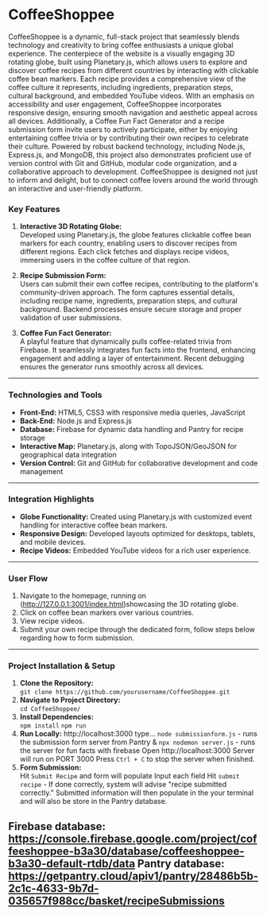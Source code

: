 # CoffeeShoppee

CoffeeShoppee is a dynamic, full-stack project that seamlessly blends technology and creativity to bring coffee enthusiasts a unique global experience. The centerpiece of the website is a visually engaging 3D rotating globe, built using Planetary.js, which allows users to explore and discover coffee recipes from different countries by interacting with clickable coffee bean markers. Each recipe provides a comprehensive view of the coffee culture it represents, including ingredients, preparation steps, cultural background, and embedded YouTube videos. With an emphasis on accessibility and user engagement, CoffeeShoppee incorporates responsive design, ensuring smooth navigation and aesthetic appeal across all devices. Additionally, a Coffee Fun Fact Generator and a recipe submission form invite users to actively participate, either by enjoying entertaining coffee trivia or by contributing their own recipes to celebrate their culture. Powered by robust backend technology, including Node.js, Express.js, and MongoDB, this project also demonstrates proficient use of version control with Git and GitHub, modular code organization, and a collaborative approach to development. CoffeeShoppee is designed not just to inform and delight, but to connect coffee lovers around the world through an interactive and user-friendly platform.

### Key Features
1. **Interactive 3D Rotating Globe:**  
   Developed using Planetary.js, the globe features clickable coffee bean markers for each country, enabling users to discover recipes from different regions. Each click fetches and displays recipe videos, immersing users in the coffee culture of that region.

2. **Recipe Submission Form:**  
   Users can submit their own coffee recipes, contributing to the platform's community-driven approach. The form captures essential details, including recipe name, ingredients, preparation steps, and cultural background. Backend processes ensure secure storage and proper validation of user submissions.

3. **Coffee Fun Fact Generator:**  
   A playful feature that dynamically pulls coffee-related trivia from Firebase. It seamlessly integrates fun facts into the frontend, enhancing engagement and adding a layer of entertainment. Recent debugging ensures the generator runs smoothly across all devices.

---

### Technologies and Tools
- **Front-End:** HTML5, CSS3 with responsive media queries, JavaScript  
- **Back-End:** Node.js and Express.js  
- **Database:** Firebase for dynamic data handling and Pantry for recipe storage  
- **Interactive Map:** Planetary.js, along with TopoJSON/GeoJSON for geographical data integration  
- **Version Control:** Git and GitHub for collaborative development and code management 

---

### Integration Highlights
- **Globe Functionality:** Created using Planetary.js with customized event handling for interactive coffee bean markers.  
- **Responsive Design:** Developed layouts optimized for desktops, tablets, and mobile devices.  
- **Recipe Videos:** Embedded YouTube videos for a rich user experience.

---

### User Flow

1. Navigate to the homepage, running on (http://127.0.0.1:3001/index.html)showcasing the 3D rotating globe.  
2. Click on coffee bean markers over various countries.  
3. View recipe videos.  
4. Submit your own recipe through the dedicated form, follow steps below regarding how to form submission.

---

### Project Installation & Setup
1. **Clone the Repository:**  
   `git clone https://github.com/yourusername/CoffeeShoppee.git`  
2. **Navigate to Project Directory:**  
   `cd CoffeeShoppee/`  
3. **Install Dependencies:**  
   `npm install`
   `npm run`
4. **Run Locally:**
   http://localhost:3000
   type...
   `node submissionform.js` - runs the submission form server from Pantry
             & 
   `npx nodemon server.js` - runs the server for fun facts with firebase
   Open http://localhost:3000
   Server will run on PORT 3000
   Press `Ctrl + C` to stop the server when finished.
5. **Form Submission:**  
   Hit `Submit Recipe` and form will populate
   Input each field
   Hit `submit recipe` - If done correctly, system will advise "recipe submitted correctly."
   Submitted information will then populate in the your terminal and will also be store in the Pantry database.

Firebase database: https://console.firebase.google.com/project/coffeeshoppee-b3a30/database/coffeeshoppee-b3a30-default-rtdb/data
Pantry database: https://getpantry.cloud/apiv1/pantry/28486b5b-2c1c-4633-9b7d-035657f988cc/basket/recipeSubmissions
---
